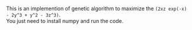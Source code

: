 This is an implemention of genetic algorithm to maximize the `(2xz exp(-x) - 2y^3 + y^2 - 3z^3)`.\
You just need to install numpy and run the code.
